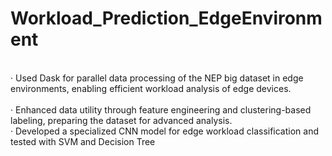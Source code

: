 # Workload_Prediction_EdgeEnvironment
<br>· Used Dask for parallel data processing of the NEP big dataset in edge environments, enabling efficient workload analysis of
edge devices. <br/>
<br>· Enhanced data utility through feature engineering and clustering-based labeling, preparing the dataset for advanced analysis.<br/>
· Developed a specialized CNN model for edge workload classification and tested with SVM and Decision Tree
